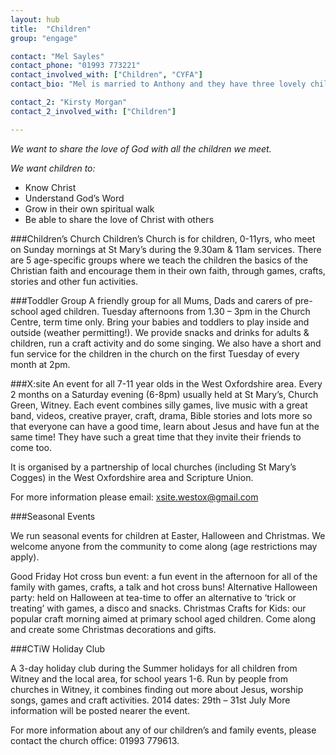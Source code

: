 ```yaml
---
layout: hub
title:  "Children"
group: "engage"

contact: "Mel Sayles"
contact_phone: "01993 773221"
contact_involved_with: ["Children", "CYFA"]
contact_bio: "Mel is married to Anthony and they have three lovely children.  Mel loves spending time with her family.  Mel is passionate about children knowing and experiencing God’s love for them."

contact_2: "Kirsty Morgan"
contact_2_involved_with: ["Children"]

---
```



*We want to share the love of God with all the children we meet.*

*We want children to:*
 -	Know Christ
 -	Understand God’s Word
 -	Grow in their own spiritual walk
 -	Be able to share the love of Christ with others

###Children’s Church
Children’s Church is for children, 0-11yrs, who meet on Sunday mornings at St Mary’s during the 9.30am & 11am services.  There are 5 age-specific groups where we teach the children the basics of the Christian faith and encourage them in their own faith, through games, crafts, stories and other fun activities.

###Toddler Group
A friendly group for all Mums, Dads and carers of pre-school aged children. Tuesday afternoons from 1.30 – 3pm in the Church Centre, term time only.
Bring your babies and toddlers to play inside and outside (weather permitting!). We provide snacks and drinks for adults & children, run a craft activity and do some singing.
We also have a short and fun service for the children in the church on the first Tuesday of every month at 2pm.

###X:site
An event for all 7-11 year olds in the West Oxfordshire area. Every 2 months on a Saturday evening (6-8pm) usually held at St Mary’s, Church Green, Witney.
Each event combines silly games, live music with a great band, videos, creative prayer, craft, drama, Bible stories and lots more so that everyone can have a good time, learn about Jesus and have fun at the same time! They have such a great time that they invite their friends to come too.

It is organised by a partnership of local churches (including St Mary’s Cogges) in the West Oxfordshire area and Scripture Union.

For more information please email: [xsite.westox@gmail.com](mailto:xsite.westox@gmail.com)


###Seasonal Events

We run seasonal events for children at Easter, Halloween and Christmas. We welcome anyone from the community to come along (age restrictions may apply).

Good Friday Hot cross bun event: a fun event in the afternoon for all of the family with games, crafts, a talk and hot cross buns!
Alternative Halloween party: held on Halloween at tea-time to offer an alternative to ‘trick or treating’ with games, a disco and snacks.
Christmas Crafts for Kids: our popular craft morning aimed at primary school aged children. Come along and create some Christmas decorations and gifts.



###CTiW Holiday Club

A 3-day holiday club during the Summer holidays for all children from Witney and the local area, for school years 1-6.
Run by people from churches in Witney, it combines finding out more about Jesus, worship songs, games and craft activities.
2014 dates: 29th – 31st July
More information will be posted nearer the event.


For more information about any of our children’s and family events, please contact the church office: 01993 779613.
